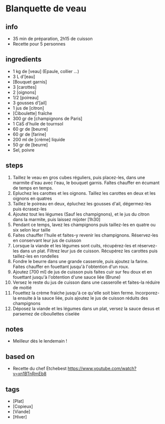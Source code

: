 # Blanquette de veau

## info  
* 35 min de préparation, 2h15 de cuisson
* Recette pour 5 personnes

## ingredients
* 1 kg de [veau] (Epaule, collier ...)
* 3 L d'[eau]
* [Bouquet garnis]
* 3 [carottes]
* 2 [oignons]
* 1/2 [poireau]
* 3 gousses d'[ail]
* 1 jus de [citron]
* [Ciboulette] fraîche
* 300 gr de [champignons de Paris]
* 1 CàS d'huile de tournsol
* 60 gr de [beurre]
* 60 gr de [farine]
* 200 ml de [crème] liquide
* 50 gr de [beurre]
* Sel, poivre

## steps  
1. Taillez le veau en gros cubes réguliers, puis placez-les, dans une marmite d'eau avec l'eau, le bouquet garnis. Faîtes chauffer en écumant de temps en temps.
2. Epluchez les carottes et les oignons. Taillez les carottes en deux et les oignons en quatres
3. Taillez le poireau en deux, épluchez les gousses d'ail, dégermez-les puis écrasez-les
4. Ajoutez tout les légumes (Sauf les champignons), et le jus du citron dans la marmite, puis laissez mijoter [1h30]
5. Pendant ce temps, lavez les champignons puis taillez-les en quatre ou six selon leur taille
6. Faites chauffer l'huile et faites-y revenir les champignons. Réservez-les en conservant leur jus de cuisson
7. Lorsque la viande et les légumes sont cuits, récupérez-les et réservez-les dans un plat. Filtrez leur jus de cuisson. Récupérez les carottes puis taillez-les en rondelles
8. Fondre le beurre dans une grande casserole, puis ajoutez la farine. Faites chauffer en fouettant jusqu'à l'obtention d'un roux. 
9. Ajoutez [700 ml] de jus de cuisson puis faites cuir sur feu doux et en fouettant jusqu'à l'obtention d'une sauce liée (Brune)
10. Versez le reste du jus de cuisson dans une casserolle et faites-la réduire de moitié
11. Fouettez la crème fraiche jusqu'à ce qu'elle soit bien ferme. Incorporez-la ensuite à la sauce liée, puis ajoutez le jus de cuisson réduits des champignons
12. Déposez la viande et les légumes dans un plat, versez la sauce desus et parsemez de ciboullettes ciselée

## notes  
* Meilleur dès le lendemain !

## based on  
* Recette du chef Etchebest https://www.youtube.com/watch?v=xn1BTnRmEb8

## tags
* [Plat]
* [Copieux]
* [Viande]
* [Hiver]
